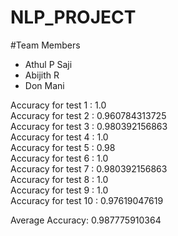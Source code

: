 # NLP_PROJECT

#Team Members
* Athul P Saji
* Abijith R
* Don Mani

Accuracy for test  1  :  1.0  
Accuracy for test  2  :  0.960784313725  
Accuracy for test  3  :  0.980392156863  
Accuracy for test  4  :  1.0  
Accuracy for test  5  :  0.98  
Accuracy for test  6  :  1.0  
Accuracy for test  7  :  0.980392156863  
Accuracy for test  8  :  1.0  
Accuracy for test  9  :  1.0  
Accuracy for test  10  :  0.97619047619  

Average Accuracy:  0.987775910364
